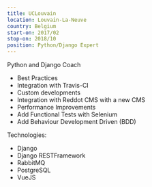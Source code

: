 ```yaml
---
title: UCLouvain
location: Louvain-La-Neuve
country: Belgium
start-on: 2017/02
stop-on: 2018/10
position: Python/Django Expert
---
```


Python and Django Coach

* Best Practices
* Integration with Travis-CI
* Custom developments
* Integration with Reddot CMS with a new CMS
* Performance Improvements
* Add Functional Tests with Selenium
* Add Behaviour Development Driven (BDD)

Technologies:
* Django
* Django RESTFramework
* RabbitMQ
* PostgreSQL
* VueJS
